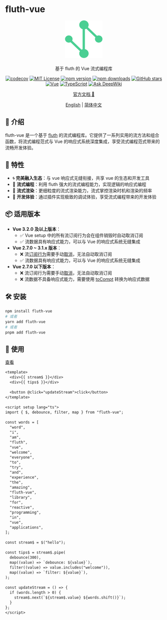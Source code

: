 # fluth-vue

<div align="center">
  <img src="./packages/public/logo.svg" alt="fluth-vue logo" width="120" height="120">
  <p style="margin-top: 20px;">基于 fluth 的 Vue 流式编程库</p>
</div>

<div align="center">

[![codecov](https://img.shields.io/codecov/c/github/fluthjs/fluth-vue?style=flat)](https://codecov.io/gh/fluthjs/fluth-vue)
[![MIT License](https://img.shields.io/badge/license-MIT-green.svg?style=flat)](https://github.com/fluthjs/fluth-vue/blob/master/LICENSE)
[![npm version](https://img.shields.io/npm/v/fluth-vue.svg?style=flat)](https://www.npmjs.com/package/fluth-vue)
[![npm downloads](https://img.shields.io/npm/dm/fluth-vue.svg?style=flat)](https://www.npmjs.com/package/fluth-vue)
[![GitHub stars](https://img.shields.io/github/stars/fluthjs/fluth-vue?style=flat)](https://github.com/fluthjs/fluth-vue/stargazers)
[![Vue](https://img.shields.io/badge/Vue-3.2.0+-4FC08D?style=flat&logo=vue.js)](https://vuejs.org/)
[![TypeScript](https://img.shields.io/badge/TypeScript-ready-blue?style=flat&logo=typescript)](https://www.typescriptlang.org/)
[![Ask DeepWiki](https://deepwiki.com/badge.svg)](https://deepwiki.com/fluthjs/fluth-vue)

<div align="center">

[官方文档 📖 ](https://fluthjs.github.io/fluth-vue/cn/)

</div>

[English](./README.md) | [简体中文](./README.cn.md)

</div>

## 🎯 介绍

fluth-vue 是一个基于 [fluth](https://github.com/fluthjs/fluth) 的流式编程库。它提供了一系列实用的流方法和组合函数，将流式编程范式与 Vue 的响应式系统深度集成，享受流式编程范式带来的流畅开发体验。

## 🚀 特性

- 🌀 **完美融入生态**：与 vue 响应式无缝衔接，共享 vue 的生态和开发工具
- 🌊 **流式编程**：利用 fluth 强大的流式编程能力，实现逻辑的响应式编程
- 🌈 **流式渲染**：更细粒度的流式渲染能力，流式掌控渲染时机和渲染的频率
- 🤖 **开发体验**：通过插件实现极致的调试体验，享受流式编程带来的开发体验

## 📦 适用版本

- **Vue 3.2.0 及以上版本**：
  - ✅ Vue setup 中的所有流订阅行为会在组件销毁时自动取消订阅
  - ✅ 流数据具有响应式能力，可以与 Vue 的响应式系统无缝集成
- **Vue 2.7.0 ~ 3.1.x 版本**：
  - ❌ 流[订阅行为](https://fluthjs.github.io/fluth-doc/cn/guide/base.html#%E8%AE%A2%E9%98%85%E8%8A%82%E7%82%B9)需要手动[取消](https://fluthjs.github.io/fluth-doc/cn/guide/base.html#%E5%8F%96%E6%B6%88%E8%AE%A2%E9%98%85)，无法自动取消订阅
  - ✅ 流数据具有响应式能力，可以与 Vue 的响应式系统无缝集成
- **Vue 2.7.0 以下版本**：
  - ❌ 流订阅行为需要手动[取消](https://fluthjs.github.io/fluth-doc/cn/guide/base.html#%E5%8F%96%E6%B6%88%E8%AE%A2%E9%98%85)，无法自动取消订阅
  - ❌ 流数据不具备响应式能力，需要使用 [toCompt](https://fluthjs.github.io/fluth-vue/cn/useFluth/#tocompt) 转换为响应式数据

## 🛠️ 安装

```bash
npm install fluth-vue
# 或者
yarn add fluth-vue
# 或者
pnpm add fluth-vue
```

## 🎥 使用

[查看](https://code.juejin.cn/pen/7536440340963426314)

```vue
<template>
  <div>{{ stream$ }}</div>
  <div>{{ tips$ }}</div>

  <button @click="updateStream">click</button>
</template>

<script setup lang="ts">
import { $, debounce, filter, map } from "fluth-vue";

const words = [
  "word",
  "i",
  "am",
  "fluth",
  "vue",
  "welcome",
  "everyone",
  "to",
  "try",
  "and",
  "experience",
  "the",
  "amazing",
  "fluth-vue",
  "library",
  "for",
  "reactive",
  "programming",
  "in",
  "vue",
  "applications",
];

const stream$ = $("hello");

const tips$ = stream$.pipe(
  debounce(300),
  map((value) => `debounce: ${value}`),
  filter((value) => value.includes("welcome")),
  map((value) => `filter: ${value}`),
);

const updateStream = () => {
  if (words.length > 0) {
    stream$.next(`${stream$.value} ${words.shift()}`);
  }
};
</script>
```

